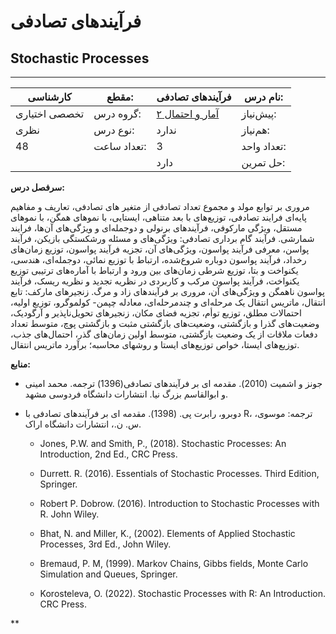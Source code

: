 # فرآیندهای تصادفی
## Stochastic Processes
_______________________________________________________________________________
| کارشناسی      | مقطع:       | فرآیندهای تصادفی                                                                | نام درس:    |
| ------------- | ----------- | ------------------------------------------------------------------------------- | ----------- |
| تخصصی اختیاری | گروه درس:   | [آمار و احتمال ۲](../docs/curriculum/elective/Probability-and-Statistics-II.md) | پیش‌نیاز:   |
| نظری          | نوع درس:    | ندارد                                                                           | هم‌نیاز:    |
| 48            | تعداد ساعت: | 3                                                                               | تعداد واحد: |
|               |             |  دارد                                                                           | حل تمرین:   |

**سرفصل درس:**

مروری بر توابع مولد  و مجموع تعداد تصادفی از متغیر های تصادفی، تعاریف و مفاهیم پایه‌ای  فرایند تصادفی،  توزیع‌های با بعد متناهی، ایستایی، با نموهای همگن، با نموهای مستقل، ویژگی مارکوفی، فرآیندهای برنولی و دوجمله‌ای و ویژگی‌های آن‌ها، فرایند شمارشی. فرآیند گام برداری تصادفی: ویژگی‌های و مسئله ورشکستگی بازیکن،   فرآیند پواسن، معرفی فرآیند پواسون، ویژگی‌های  آن، تجزیه فرآیند پواسون، توزیع زمان‌های رخداد، فرآیند پواسون دوباره شروع‌شده، ارتباط با توزیع نمائی، دوجمله‌ای، هندسی، یکنواخت و بتا، توزیع شرطی زمان‌های بین ورود و ارتباط با آماره‌های ترتیبی توزیع یکنواخت،  فرآیند پواسون مرکب و کاربردی در نظریه تجدید و نظریه ریسک، فرآیند پواسون ناهمگن و ویژگی‌های آن، مروری بر فرآیندهای زاد و مرگ. زنجیرهای مارکف: تابع انتقال، ماتریس انتقال یک مرحله‌ای و چندمرحله‌ای، معادله چپمن- کولموگرو،  توزیع اولیه، احتمالات مطلق، توزیع توأم، تجزیه فضای مکان، زنجیرهای تحویل‌ناپذیر و آرگودیک، وضعیت‌های گذرا و بازگشتی، وضعیت‌های بازگشتی مثبت و بازگشتی پوچ، متوسط تعداد دفعات ملاقات از یک وضعیت بازگشتی،  متوسط اولین زمان‌های گذر، احتمال‌های جذب، توزیع‌های ایستا، خواص توزیع‌های ایستا و روشهای محاسبه؛  برآورد ماتریس انتقال.

**منابع:**

- جونز و اشمیت (2010). مقدمه ای بر فرآیندهای تصادفی(1396) ترجمه. محمد امینی و ابوالقاسم بزرگ نیا. انتشارات دانشگاه فردوسی مشهد.

- دوبرو، رابرت پی. (1398). مقدمه ای بر فرآیندهای تصادفی با R، ترجمه: موسوی، س. ن.، انتشارات دانشگاه اراک. 

  - Jones, P.W. and Smith, P., (2018). Stochastic Processes: An Introduction, 2nd Ed., CRC Press.

  - Durrett. R. (2016). Essentials of Stochastic Processes. Third Edition, Springer. 

  - Robert P. Dobrow. (2016). Introduction to Stochastic Processes with R. John Wiley.

  - Bhat, N. and Miller, K., (2002). Elements of Applied Stochastic Processes, 3rd Ed., John Wiley.

  - Bremaud, P. M, (1999). Markov Chains, Gibbs fields, Monte Carlo Simulation and Queues, Springer.

  - Korosteleva, O. (2022). Stochastic Processes with R: An Introduction. CRC Press.

**
